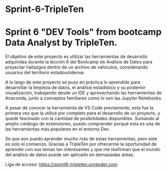 # Sprint-6-TripleTen
# Sprint 6 "DEV Tools" from bootcamp Data Analyst by TripleTen.

El objetivo de este proyecto es utilizar las herramientas de desarrollo adquiridas durante la lección 6 del Bootcamp de Análisis de Datos para proyectar hallazgos dentro de un archivo de vehiculos, considerando usuarios del territorio estadounidense.

A lo largo de este proyecto se puso en práctica lo aprendido para desarrollar la limpieza de datos, el análisis estadístico y su posterior visualización, trabajando desde un IDE y aprovechando las herramientas de Anaconda, junto a conceptos familiares como lo son las Jupyter Notebooks.

A pesar de conocer la herramienta de VS Code previamente, esta fue la primera vez que la utilicé por completo para el desarrollo de un proyecto, y quedé fascinado con la cantidad de posibilidades disponibles. Sumando al amplio catálogo de extensiones, puedo comprender porqué esta es una de las herramientas más populares en el entorno Dev.

Se que aún puedo aprender mucho más de estas herramientas, pero este es solo el comienzo. Gracias a TripleTen por ofrecerme la oportunidad de aprender con sus temas tan interesantes y que me reafirman que el mundo del análisis de datos puede ser aplicado en demasiadas áreas.

Liga de acceso: https://sprint6-tripleten.onrender.com 